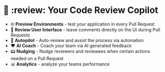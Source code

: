 # :robot: :review: Your Code Review Copilot

- :globe_with_meridians: **Preview Environments** - test your application in every Pull Request
- :speech_balloon: **Review User Interface** - leave comments directly on the UI during Pull Requests
- :robot: **Autopilot** - Auto-review and assist the process via automation
- :heart: **AI Coach** - Coach your team via AI generated feedback
- :pager: **Nudging** - Nudge reviewers and reviewees when certain actions needed on a Pull Request
- :bar_chart: **Analytics** - analyze your teams performance 
